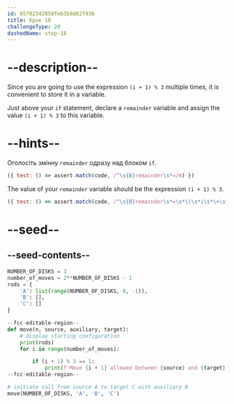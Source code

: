 ```yaml
---
id: 65782342850feb3b8d62f936
title: Крок 18
challengeType: 20
dashedName: step-18
---
```


# --description--

Since you are going to use the expression `(i + 1) % 3` multiple times, it is convenient to store it in a variable.

Just above your `if` statement, declare a `remainder` variable and assign the value `(i + 1) % 3` to this variable.

# --hints--

Оголосіть змінну `remainder` одразу над блоком `if`.

```js
({ test: () => assert.match(code, /^\s{8}remainder\s*=/m) })
```

The value of your `remainder` variable should be the expression `(i + 1) % 3`.

```js
({ test: () => assert.match(code, /^\s{8}remainder\s*=\s*\(\s*i\s*\+\s*1\s*\)\s*%\s*3/m) })
```

# --seed--

## --seed-contents--

```py
NUMBER_OF_DISKS = 3
number_of_moves = 2**NUMBER_OF_DISKS - 1
rods = {
    'A': list(range(NUMBER_OF_DISKS, 0, -1)),
    'B': [],
    'C': []
}

--fcc-editable-region--
def move(n, source, auxiliary, target):
    # display starting configuration
    print(rods)
    for i in range(number_of_moves):

        if (i + 1) % 3 == 1:
            print(f'Move {i + 1} allowed between {source} and {target}')
--fcc-editable-region--

# initiate call from source A to target C with auxiliary B
move(NUMBER_OF_DISKS, 'A', 'B', 'C')
```
